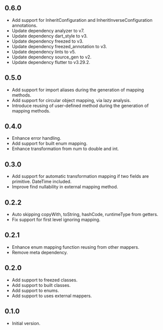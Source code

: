 ## 0.6.0

- Add support for InheritConfiguration and InheritInverseConfiguration annotations.
- Update dependency analyzer to v7.
- Update dependency dart_style to v3.
- Update dependency freezed to v3.
- Update dependency freezed_annotation to v3.
- Update dependency lints to v5.
- Update dependency source_gen to v2.
- Update dependency flutter to v3.29.2.

## 0.5.0

- Add support for import aliases during the generation of mapping methods.
- Add support for circular object mapping, via lazy analysis.
- Introduce reusing of user-defined method during the generation of mapping methods.
 
## 0.4.0

- Enhance error handling.
- Add support for built enum mapping.
- Enhance transformation from num to double and int.

## 0.3.0

- Add support for automatic transformation mapping if two fields are primitive. DateTime included.
- Improve find nullability in external mapping method.

## 0.2.2

- Auto skipping copyWith, toString, hashCode, runtimeType from getters.
- Fix support for first level ignoring mapping.

## 0.2.1

- Enhance enum mapping function reusing from other mappers.
- Remove meta dependency.

## 0.2.0

- Add support to freezed classes.
- Add support to built classes.
- Add support to enums.
- Add support to uses external mappers.

## 0.1.0

- Initial version.
